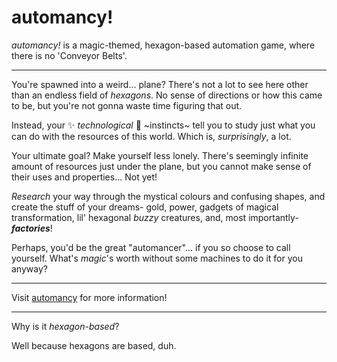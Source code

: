 # automancy!

*automancy!* is a magic-themed, hexagon-based automation game, where there is no 'Conveyor Belts'.

---

You're spawned into a weird... plane? There's not a lot to see here other than an endless field of *hexagons*. No sense of directions or how this came to be, but you're not gonna waste time figuring that out.

Instead, your ✨ *technological* 🧠 \~instincts\~ tell you to study just what you can do with the resources of this world. Which is, *surprisingly*, a lot.

Your ultimate goal? Make yourself less lonely. There's seemingly infinite amount of resources just under the plane, but you cannot make sense of their uses and properties... Not yet!

*Research* your way through the mystical colours and confusing shapes, and create the stuff of your dreams- gold, power, gadgets of magical transformation, lil' hexagonal *buzzy* creatures, and, most importantly- ***factories***!

Perhaps, you'd be the great "automancer"... if you so choose to call yourself. What's *magic*'s worth without some machines to do it for you anyway?

---

Visit [automancy](https://github.com/automancy/automancy) for more information!

---

Why is it *hexagon-based*?

Well because hexagons are based, duh.
